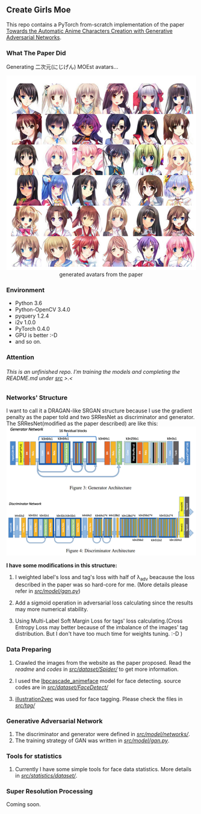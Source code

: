 ## Create Girls Moe
This repo contains a PyTorch from-scratch implementation of the paper [Towards the Automatic Anime Characters Creation with Generative Adversarial Networks](https://arxiv.org/pdf/1708.05509).

### What The Paper Did
Generating 二次元(にじげん) MOEst avatars...
<center><img src="./img/paper_samples.png"></center>
<center>generated avatars from the paper</center>

### Environment
+ Python 3.6
+ Python-OpenCV 3.4.0
+ pyquery 1.2.4
+ i2v 1.0.0
+ PyTorch 0.4.0
+ GPU is better :-D
+ and so on.

### Attention
###### This is an unfinished repo. I'm training the models and completing the README.md under [*src*](src) >.<

### Networks' Structure
I want to call it a DRAGAN-like SRGAN structure because I use the gradient penalty as the paper told and two SRResNet as discriminator and generator.
The SRResNet(modified as the paper described) are like this:
<img src="./img/network_structure.png">

**I have some modifications in this structure:**

1. I weighted label's loss and tag's loss with half of λ<sub>adv</sub> beacause the loss described in the paper was so hard-core for me. (More details please refer in [*src/model/gan.py*](./src/model/gan.py))

2. Add a sigmoid operation in adversarial loss calculating since the results may more numerical stability.

3. Using Multi-Label Soft Margin Loss for tags' loss calculating.(Cross Entropy Loss may better because of the imbalance of the images' tag distribution. But I don't have too much time for weights tuning. :-D )

### Data Preparing
1. Crawled the images from the website as the paper proposed. Read the *readme* and *codes* in [*src/dataset/Spider/*](./src/dataset/Spider/*) to get more information.

2. I used the [lbpcascade_animeface](https://github.com/nagadomi/lbpcascade_animeface) model for face detecting. source codes are in [*src/dataset/FaceDetect/*](./src/dataset/FaceDetect/)

3. [illustration2vec](https://github.com/rezoo/illustration2vec) was used for face tagging. Please check the files in [*src/tag/*](./src/tag/)


### Generative Adversarial Network
1. The discriminator and generator were defined in [*src/model/networks/*](./src/model/networks/).
2. The training strategy of GAN was written in [*src/model/gan.py*](./src/model/gan.py).


### Tools for statistics
1. Currently I have some simple tools for face data statistics. More details in [*src/statistics/dataset/*](./src/statistics/dataset/).


### Super Resolution Processing
Coming soon.

